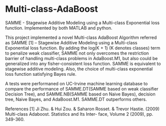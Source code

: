 # Multi-class-AdaBoost
SAMME - Stagewise Additive Modeling  using a Multi-class Exponential loss function. 
Implemented by both MATLAB and python.  

This project implemented a novel Multi-class AdaBoost Algorithm referred as SAMME [1] – Stagewise Additive Modeling using a Multi-class Exponential loss function. By adding the log(K + 1) (K denotes classes) term to penalize weak classifier, SAMME not only overcomes the restriction barrier of handling multi-class problems in AdaBoost.M1, but also could be generalized into any fisher-consistent loss function. SAMME is equivalent to stagewise additive modeling. Also, the choice of multi-class exponential loss function satisfying Bayes rule. 

A tests were performaned on UC-Irvine machine learning database to compare the performance of SAMME.DT(SAMME based on weak classifier Decision Tree), and SAMME.NB(SAMME based on Naive Bayes), decision tree, Naive Bayes, and AdaBoost.M1. SAMME.DT outperforms others.


References
[1] Ji Zhu. & Hui Zou. & Saharon Rosset. & Trevor Hastie. (2009) Multi-class Adaboost. Statistics and Its Inter- face, Volume 2 (2009), pp. 349-360.

